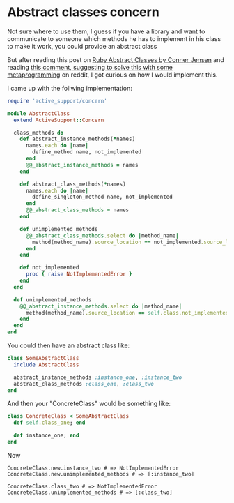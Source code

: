 # Abstract classes concern

Not sure where to use them, I guess if you have a library and want to communicate to someone 
which methods he has to implement in his class to make it work, you could provide an abstract class

But after reading this post on [Ruby Abstract Classes by Conner Jensen](https://www.connerjensen.com/blog/ruby-abstract-class/)
and reading
[this comment, suggesting to solve this with some metaprogramming](https://www.reddit.com/r/ruby/comments/k0zgu6/i_wrote_a_post_to_better_understand_abstract/gdme7xy/) 
on reddit,  I got curious on how I would implement this.

I came up with the follwing implementation:

```ruby
require 'active_support/concern'

module AbstractClass
  extend ActiveSupport::Concern

  class_methods do
    def abstract_instance_methods(*names)
      names.each do |name|
        define_method name, not_implemented
      end
      @@_abstract_instance_methods = names
    end

    def abstract_class_methods(*names)
      names.each do |name|
        define_singleton_method name, not_implemented
      end
      @@_abstract_class_methods = names
    end

    def unimplemented_methods
      @@_abstract_class_methods.select do |method_name|
        method(method_name).source_location == not_implemented.source_location
      end
    end

    def not_implemented
      proc { raise NotImplementedError }
    end
  end

  def unimplemented_methods
    @@_abstract_instance_methods.select do |method_name|
      method(method_name).source_location == self.class.not_implemented.source_location
    end
  end
end
```

You could then have an abstract class like:

```ruby
class SomeAbstractClass
  include AbstractClass

  abstract_instance_methods :instance_one, :instance_two
  abstract_class_methods :class_one, :class_two
end
```

And then your "ConcreteClass" would be something like:

```ruby
class ConcreteClass < SomeAbstractClass
  def self.class_one; end

  def instance_one; end
end
```

Now

```
ConcreteClass.new.instance_two # => NotImplementedError
ConcreteClass.new.unimplemented_methods # => [:instance_two]

ConcreteClass.class_two # => NotImplementedError
ConcreteClass.unimplemented_methods # => [:class_two]
```
